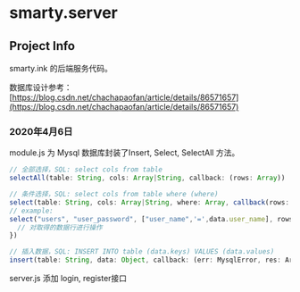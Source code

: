 # smarty.server

## Project Info

smarty.ink 的后端服务代码。

数据库设计参考：[https://blog.csdn.net/chachapaofan/article/details/86571657](https://blog.csdn.net/chachapaofan/article/details/86571657)

### 2020年4月6日

module.js 为 Mysql 数据库封装了Insert, Select, SelectAll 方法。

```js
// 全部选择，SQL: select cols from table
selectAll(table: String, cols: Array|String, callback: (rows: Array))

// 条件选择，SQL: select cols from table where (where)
select(table: String, cols: Array|String, where: Array, callback(rows: Array))
// example:
select("users", "user_password", ["user_name",'=',data.user_name], rows=>{
  // 对取得的数据行进行操作
})

// 插入数据，SQL: INSERT INTO table (data.keys) VALUES (data.values)
insert(table: String, data: Object, callback: (err: MysqlError, res: Arrar))
```

server.js 添加 login, register接口
